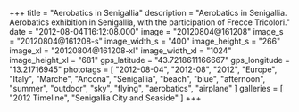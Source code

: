 +++
title = "Aerobatics in Senigallia"
description = "Aerobatics in Senigallia. Aerobatics exhibition in Senigallia, with the participation of Frecce Tricolori."
date = "2012-08-04T16:12:08.000"
image = "20120804@161208"
image_s = "20120804@161208-s"
image_width_s = "400"
image_height_s = "266"
image_xl = "20120804@161208-xl"
image_width_xl = "1024"
image_height_xl = "681"
gps_latitude = "43.7218611166667"
gps_longitude = "13.21716945"
phototags = [ "2012-08-04", "2012-08", "2012", "Europe", "Italy", "Marche", "Ancona", "Senigallia", "beach", "blue", "afternoon", "summer", "outdoor", "sky", "flying", "aerobatics", "airplane" ]
galleries = [ "2012 Timeline", "Senigallia City and Seaside" ]
+++

